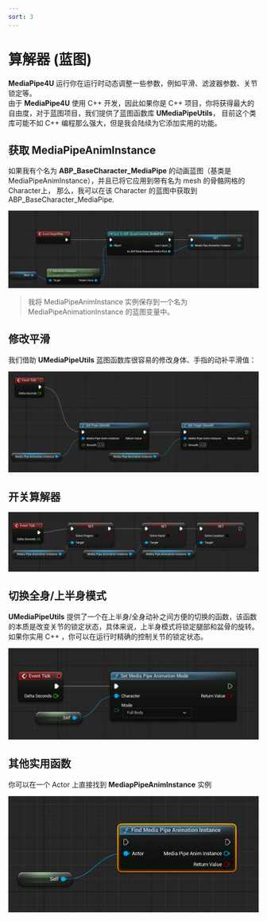 ```yaml
---
sort: 3
---
```

# 算解器 (蓝图)

**MediaPipe4U** 运行你在运行时动态调整一些参数，例如平滑、滤波器参数、关节锁定等。   
由于 **MediaPipe4U** 使用 C++ 开发，因此如果你是 C++ 项目，你将获得最大的自由度，对于蓝图项目，我们提供了蓝图函数库 **UMediaPipeUtils**，
目前这个类库可能不如 C++ 编程那么强大，但是我会陆续为它添加实用的功能。

## 获取 MediaPipeAnimInstance

如果我有个名为 **ABP_BaseCharacter_MediaPipe** 的动画蓝图（基类是 MediaPipeAnimInstance），并且已将它应用到带有名为 mesh 的骨骼网格的 Character上，
那么，我可以在该 Character 的蓝图中获取到 ABP_BaseCharacter_MediaPipe.

[![动画蓝图节点](images/get_mediapipe_anim_instance.jpg "Shiprock")](images/get_mediapipe_anim_instance.jpg)   

> 我将 MediaPipeAnimInstance 实例保存到一个名为 MediaPipeAnimationInstance 的蓝图变量中。

## 修改平滑

我们借助 **UMediaPipeUtils** 蓝图函数库很容易的修改身体、手指的动补平滑值：

[![动画蓝图节点](images/change_smooth.jpg "Shiprock")](images/change_smooth.jpg)   

## 开关算解器

[![动画蓝图节点](images/toggle_solvers.jpg "Shiprock")](images/toggle_solvers.jpg)   

## 切换全身/上半身模式

**UMediaPipeUtils** 提供了一个在上半身/全身动补之间方便的切换的函数，该函数的本质是改变关节的锁定状态，具体来说，上半身模式将锁定腿部和盆骨的旋转。
如果你实用 C++ ，你可以在运行时精确的控制关节的锁定状态。

[![动画蓝图节点](images/switch_body_mode.jpg "Shiprock")](images/switch_body_mode.jpg)   

## 其他实用函数

你可以在一个 Actor 上直接找到 **MediapPipeAnimInstance** 实例   

[![动画蓝图节点](images/find_anim_instance.jpg "Shiprock")](images/find_anim_instance.jpg)   

